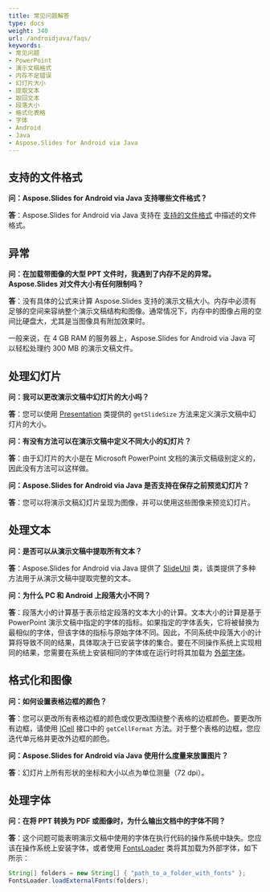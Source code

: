 ```yaml
---
title: 常见问题解答
type: docs
weight: 340
url: /androidjava/faqs/
keywords:
- 常见问题
- PowerPoint
- 演示文稿格式
- 内存不足错误
- 幻灯片大小
- 提取文本
- 取回文本
- 段落大小
- 格式化表格
- 字体
- Android
- Java
- Aspose.Slides for Android via Java
---
```


## **支持的文件格式**

**问：Aspose.Slides for Android via Java 支持哪些文件格式？**

**答**：Aspose.Slides for Android via Java 支持在 [支持的文件格式](/slides/androidjava/supported-file-formats/) 中描述的文件格式。

## **异常**

**问：在加载带图像的大型 PPT 文件时，我遇到了内存不足的异常。Aspose.Slides 对文件大小有任何限制吗？**

**答**：没有具体的公式来计算 Aspose.Slides 支持的演示文稿大小。内存中必须有足够的空间来容纳整个演示文稿结构和图像。通常情况下，内存中的图像占用的空间比硬盘大，尤其是当图像具有附加效果时。

一般来说，在 4 GB RAM 的服务器上，Aspose.Slides for Android via Java 可以轻松处理约 300 MB 的演示文稿文件。

## **处理幻灯片**

**问：我可以更改演示文稿中幻灯片的大小吗？**

**答**：您可以使用 [Presentation](https://reference.aspose.com/slides/androidjava/com.aspose.slides/presentation/) 类提供的 `getSlideSize` 方法来定义演示文稿中幻灯片的大小。

**问：有没有方法可以在演示文稿中定义不同大小的幻灯片？**

**答**：由于幻灯片的大小是在 Microsoft PowerPoint 文档的演示文稿级别定义的，因此没有方法可以这样做。

**问：Aspose.Slides for Android via Java 是否支持在保存之前预览幻灯片？**

**答**：您可以将演示文稿幻灯片呈现为图像，并可以使用这些图像来预览幻灯片。

## **处理文本**

**问：是否可以从演示文稿中提取所有文本？**

**答**：Aspose.Slides for Android via Java 提供了 [SlideUtil](https://reference.aspose.com/slides/androidjava/com.aspose.slides/slideutil/) 类，该类提供了多种方法用于从演示文稿中提取完整的文本。

**问：为什么 PC 和 Android 上段落大小不同？**

**答**：段落大小的计算基于表示给定段落的文本大小的计算。文本大小的计算是基于 PowerPoint 演示文稿中指定的字体的指标。如果指定的字体丢失，它将被替换为最相似的字体，但该字体的指标与原始字体不同。因此，不同系统中段落大小的计算将导致不同的结果，具体取决于已安装字体的集合。要在不同操作系统上实现相同的结果，您需要在系统上安装相同的字体或在运行时将其加载为 [外部字体](/slides/androidjava/custom-font/)。

## **格式化和图像**

**问：如何设置表格边框的颜色？**

**答**：您可以更改所有表格边框的颜色或仅更改围绕整个表格的边框颜色。要更改所有边框，请使用 [ICell](https://reference.aspose.com/slides/androidjava/com.aspose.slides/icell/) 接口中的 `getCellFormat` 方法。对于整个表格的边框，您应迭代单元格并更改外边框的颜色。

**问：Aspose.Slides for Android via Java 使用什么度量来放置图片？**

**答**：幻灯片上所有形状的坐标和大小以点为单位测量（72 dpi）。

## **处理字体**

**问：在将 PPT 转换为 PDF 或图像时，为什么输出文档中的字体不同？**

**答**：这个问题可能表明演示文稿中使用的字体在执行代码的操作系统中缺失。您应该在操作系统上安装字体，或者使用 [FontsLoader](https://reference.aspose.com/slides/androidjava/com.aspose.slides/fontsloader/) 类将其加载为外部字体，如下所示：
```java
String[] folders = new String[] { "path_to_a_folder_with_fonts" };
FontsLoader.loadExternalFonts(folders);
```